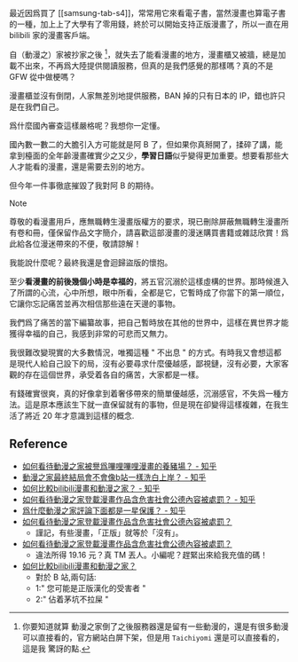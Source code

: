 最近因爲買了 [[samsung-tab-s4]]，常常用它來看電子書，當然漫畫也算電子書的一種，加上上了大學有了零用錢，終於可以開始支持正版漫畫了，所以一直在用 bilibili 家的漫畫客戶端。

自（動漫之）家被抄家之後 [^dong-hua-zhi-jia-dao-bi]，就失去了能看漫畫的地方，漫畫櫃又被牆，總是加載不出來，不再爲大陸提供閱讀服務，但真的是我們感覺的那樣嗎？真的不是 GFW 從中做梗嗎？

漫畫櫃並沒有倒閉，人家無差別地提供服務，BAN 掉的只有日本的 IP，錯也許只是在我們自己。

爲什麼國內審查這樣嚴格呢？我想你一定懂。

國內數一數二的大膽引入方可能就是阿 B 了，但如果你真掰開了，揉碎了講，能拿到檯面的全年齡漫畫確實少之又少，**學習日語**似乎變得更加重要。想要看那些大人才能看的漫畫，還是需要去別的地方。

但今年一件事徹底摧毀了我對阿 B 的期待。

> [!note]
> 尊敬的看漫畫用戶，應無職轉生漫畫版權方的要求，現已刪除屏蔽無職轉生漫畫所有卷和冊，僅保留作品文字簡介，請喜歡這部漫畫的漫迷購買書籍或雜誌欣賞！爲此給各位漫迷帶來的不便，敬請諒解！

我能說什麼呢？最終我還是會迴歸盜版的懷抱。

至少**看漫畫的前後幾個小時是幸福的**，將五官沉溺於這樣虛構的世界。那時候進入了所謂的心流，心中所想，眼中所看，全都是它，它暫時成了你當下的第一順位，它讓你忘記痛苦並再次相信那些遠在天邊的事物。

我們爲了痛苦的當下編纂故事，把自己暫時放在其他的世界中，這樣在異世界才能獲得幸福的自己，我感到非常的可悲而又無力。

我很難改變現實的大多數情況，唯獨這種 " 不出息 " 的方式。有時我又會想這都是現代人給自己設下的局，沒有必要尋求什麼優越感，鄙視鏈，沒有必要，大家客觀的存在這個世界，承受着各自的痛苦，大家都是一樣。

有錢確實很爽，真的好像拿到着奢侈帶來的簡單優越感，沉溺感官，不失爲一種方法。這是原本應該生下就一直保留就有的事物，但是現在卻變得這樣複雜，在我生活了將近 20 年才意識到這樣的概念.

## Reference
- [如何看待動漫之家被譽爲嗶哩嗶哩漫畫的養豬場？ - 知乎](https://www.zhihu.com/question/387851624)
- [動漫之家最終結局會不會像b站一樣洗白上岸？ - 知乎](https://www.zhihu.com/question/280272021)
- [如何比較bilibili漫畫和動漫之家？ - 知乎](https://www.zhihu.com/question/329958030)
- [如何看待動漫之家登載漫畫作品含危害社會公德內容被處罰？ - 知乎](https://www.zhihu.com/question/429904512)
- [爲什麼動漫之家評論下面都是一星保護？ - 知乎](https://www.zhihu.com/question/374612672)
- [如何看待動漫之家登載漫畫作品含危害社會公德內容被處罰？](https://www.zhihu.com/question/429904512/answer/1571844285)
    - 謹記，有些漫畫，「正版」就等於「沒有」。
- [如何看待動漫之家登載漫畫作品含危害社會公德內容被處罰？](https://www.zhihu.com/question/429904512/answer/1571248116)
    - 違法所得 19.16 元？真 TM 丟人。小編呢？趕緊出來給我充值的碼！
- [如何比較bilibili漫畫和動漫之家？](https://www.zhihu.com/question/329958030/answer/1740742385)
    - 對於 B 站,兩句話:
    - 1:" 您可能是正版漢化的受害者 "
    - 2:" 佔着茅坑不拉屎 "

[^dong-hua-zhi-jia-dao-bi]: 你要知道就算 動漫之家倒了之後服務器還是留有一些動漫的，還是有很多動漫可以直接看的，官方網站白屏下架，但是用 `Taichiyomi` 還是可以直接看的，這是我 驚訝的點.